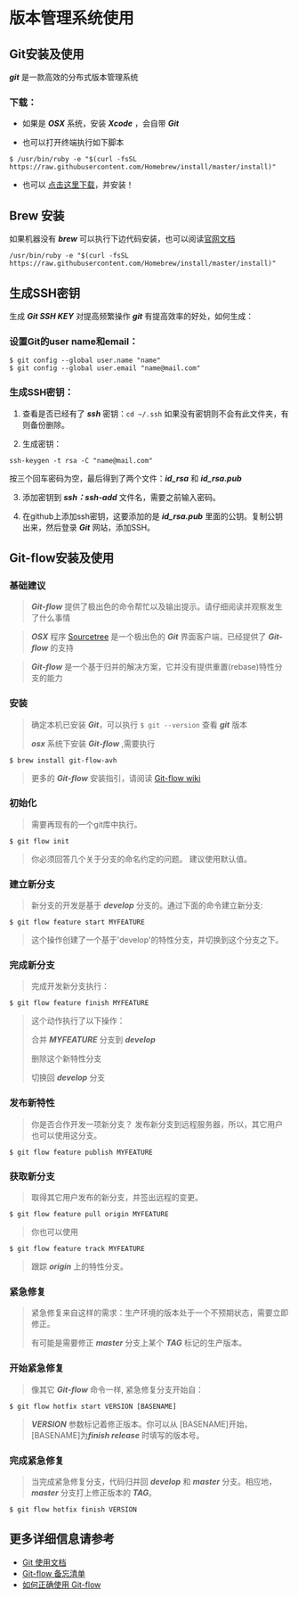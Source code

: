 # 版本管理系统使用

## Git安装及使用

***git***   是一款高效的分布式版本管理系统
### 下载：
* 如果是 ***OSX*** 系统，安装 ***Xcode*** ，会自带 ***Git***

* 也可以打开终端执行如下脚本

~~~
$ /usr/bin/ruby -e "$(curl -fsSL https://raw.githubusercontent.com/Homebrew/install/master/install)"
~~~

* 也可以 [点击这里下载](https://git-scm.com/download/mac/)，并安装！

## Brew 安装

如果机器没有 ***brew*** 可以执行下边代码安装，也可以阅读[官网文档](http://brew.sh/index_zh-cn.html)

~~~
/usr/bin/ruby -e "$(curl -fsSL https://raw.githubusercontent.com/Homebrew/install/master/install)"
~~~

## 生成SSH密钥

生成 ***Git SSH KEY*** 对提高频繁操作 ***git*** 有提高效率的好处，如何生成：

### 设置Git的user name和email：

~~~
$ git config --global user.name "name"
$ git config --global user.email "name@mail.com"
~~~

### 生成SSH密钥：

1. 查看是否已经有了 ***ssh*** 密钥：`cd ~/.ssh` 如果没有密钥则不会有此文件夹，有则备份删除。

2. 生成密钥：

~~~
ssh-keygen -t rsa -C "name@mail.com"
~~~

按三个回车密码为空，最后得到了两个文件：***id_rsa*** 和 ***id_rsa.pub***

3. 添加密钥到 ***ssh：ssh-add*** 文件名，需要之前输入密码。

4. 在github上添加ssh密钥，这要添加的是 ***id_rsa.pub*** 里面的公钥。复制公钥出来，然后登录 ***Git*** 网站，添加SSH。

## Git-flow安装及使用

### 基础建议
> ***Git-flow*** 提供了极出色的命令帮忙以及输出提示。请仔细阅读并观察发生了什么事情

> ***OSX*** 程序 [Sourcetree](https://www.sourcetreeapp.com) 是一个极出色的 ***Git*** 界面客户端，已经提供了 ***Git-flow*** 的支持
 
> ***Git-flow*** 是一个基于归并的解决方案，它并没有提供重置(rebase)特性分支的能力

### 安装
> 确定本机已安装 ***Git***，可以执行 `$ git --version` 查看 ***git*** 版本
>
> ***osx*** 系统下安装 ***Git-flow*** ,需要执行 

~~~
$ brew install git-flow-avh
~~~




> 更多的 ***Git-flow*** 安装指引，请阅读 [Git-flow wiki](https://github.com/petervanderdoes/gitflow-avh/wiki/Installing-on-Mac-OS-X)

### 初始化
> 需要再现有的一个git库中执行。

~~~
$ git flow init
~~~

> 你必须回答几个关于分支的命名约定的问题。
建议使用默认值。

### 建立新分支
> 新分支的开发是基于 ***develop*** 分支的。通过下面的命令建立新分支:

~~~
$ git flow feature start MYFEATURE
~~~
> 这个操作创建了一个基于'develop'的特性分支，并切换到这个分支之下。

### 完成新分支

> 完成开发新分支执行：

~~~
$ git flow feature finish MYFEATURE
~~~
> 这个动作执行了以下操作：
> 
> 合并 ***MYFEATURE*** 分支到 ***develop***
> 
> 删除这个新特性分支
> 
> 切换回 ***develop*** 分支

### 发布新特性

> 你是否合作开发一项新分支？
发布新分支到远程服务器，所以，其它用户也可以使用这分支。

~~~
$ git flow feature publish MYFEATURE
~~~

### 获取新分支

> 取得其它用户发布的新分支，并签出远程的变更。

~~~
$ git flow feature pull origin MYFEATURE
~~~

> 你也可以使用
 
~~~
$ git flow feature track MYFEATURE
~~~
> 跟踪 ***origin*** 上的特性分支。



### 紧急修复

> 紧急修复来自这样的需求：生产环境的版本处于一个不预期状态，需要立即修正。
> 
> 有可能是需要修正 ***master*** 分支上某个 ***TAG*** 标记的生产版本。

### 开始紧急修复

> 像其它 ***Git-flow*** 命令一样, 紧急修复分支开始自：
 
~~~
$ git flow hotfix start VERSION [BASENAME]
~~~

> ***VERSION*** 参数标记着修正版本。你可以从 [BASENAME]开始，[BASENAME]为***finish release*** 时填写的版本号。

### 完成紧急修复

> 当完成紧急修复分支，代码归并回 ***develop*** 和 ***master*** 分支。相应地，***master*** 分支打上修正版本的 ***TAG***。
 
~~~
$ git flow hotfix finish VERSION
~~~

## 更多详细信息请参考

* [Git 使用文档](http://www.cnblogs.com/goody9807/p/4372477.html)
* [Git-flow 备忘清单](http://danielkummer.github.io/git-flow-cheatsheet/index.zh_CN.html) 
* [如何正确使用 Git-flow](http://www.cnblogs.com/cnblogsfans/p/5075073.html)
